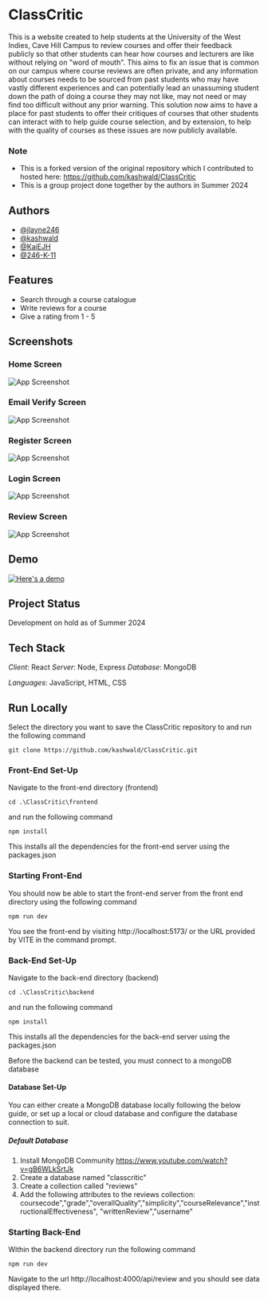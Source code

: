 
# ClassCritic

This is a website created to help students at the University of the West Indies, Cave Hill Campus to review courses and offer their feedback publicly so that other students can hear how courses and lecturers are like without relying on "word of mouth". This aims to fix an issue that is common on our campus where course reviews are often private, and any information about courses needs to be sourced from past students who may have vastly different experiences and can potentially lead an unassuming student down the path of doing a course they may not like, may not need or may find too difficult without any prior warning. This solution now aims to have a place for past students to offer their critiques of courses that other students can interact with to help guide course selection, and by extension, to help with the quality of courses as these issues are now publicly available.

### Note

* This is a forked version of the original repository which I contributed to hosted here: https://github.com/kashwald/ClassCritic
* This is a group project done together by the authors in Summer 2024


## Authors

- [@jlayne246](https://www.github.com/jlayne246)
- [@kashwald](https://github.com/kashwald)
- [@KaiEJH](https://github.com/KaiEJH)
- [@246-K-11](https://github.com/246-K-11)


## Features

- Search through a course catalogue
- Write reviews for a course
- Give a rating from 1 - 5

## Screenshots

### Home Screen
![App Screenshot](https://raw.githubusercontent.com/jlayne246/ClassCritic/main/demos/screenshots/home.png)

### Email Verify Screen
![App Screenshot](https://raw.githubusercontent.com/jlayne246/ClassCritic/main/demos/screenshots/email.png)

### Register Screen
![App Screenshot](https://raw.githubusercontent.com/jlayne246/ClassCritic/main/demos/screenshots/register.png)

### Login Screen
![App Screenshot](https://raw.githubusercontent.com/jlayne246/ClassCritic/main/demos/screenshots/login.png)

### Review Screen
![App Screenshot](https://raw.githubusercontent.com/jlayne246/ClassCritic/main/demos/screenshots/review.png)


## Demo

[![Here's a demo](https://raw.githubusercontent.com/jlayne246/ClassCritic/main/demos/image.png)](https://raw.githubusercontent.com/jlayne246/ClassCritic/main/demos/91e6377b-70f3-453b-a305-721fd5cdf09e.mp4)


## Project Status

Development on hold as of Summer 2024
## Tech Stack

*Client*: React
*Server*: Node, Express
*Database*: MongoDB

*Languages*: JavaScript, HTML, CSS

## Run Locally

Select the directory you want to save the ClassCritic repository to and run the following command

`git clone https://github.com/kashwald/ClassCritic.git`

### Front-End Set-Up
Navigate to the front-end directory (frontend)

`cd .\ClassCritic\frontend`

and run the following command

`npm install`

This installs all the dependencies for the front-end server using the packages.json

### Starting Front-End

You should now be able to start the front-end server from the front end directory using the following command

`npm run dev`

You see the front-end by visiting http://localhost:5173/ or the URL provided by VITE in the command prompt.

### Back-End Set-Up
Navigate to the back-end directory (backend)

`cd .\ClassCritic\backend`

and run the following command

`npm install`

This installs all the dependencies for the back-end server using the packages.json

Before the backend can be tested, you must connect to a mongoDB database

#### Database Set-Up
You can either create a MongoDB database locally following the below guide, or set up a local or cloud database and configure the database connection to suit.

##### Default Database
1.  Install MongoDB Community https://www.youtube.com/watch?v=gB6WLkSrtJk
2.  Create a database named "classcritic"
3.  Create a collection called "reviews"
4.  Add the following attributes to the reviews collection: 
coursecode","grade","overallQuality","simplicity","courseRelevance","instructionalEffectiveness", "writtenReview","username"


### Starting Back-End

Within the backend directory run the following command

`npm run dev`

Navigate to the url http://localhost:4000/api/review and you should see data displayed there.
